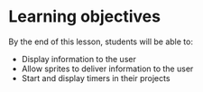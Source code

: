 # Learning objectives

By the end of this lesson, students will be able to:
- Display information to the user
- Allow sprites to deliver information to the user
- Start and display timers in their projects
